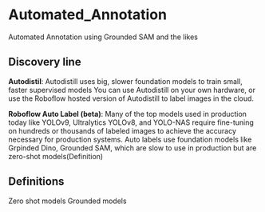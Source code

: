 # Automated_Annotation
Automated Annotation using Grounded SAM and the likes

## Discovery line
**Autodistil**: Autodistill uses big, slower foundation models to train small, faster supervised models
            You can use Autodistill on your own hardware, or use the Roboflow hosted version of Autodistill to label images in the cloud.

**Roboflow Auto Label (beta)**: Many of the top models used in production today like YOLOv9, Ultralytics YOLOv8, and YOLO-NAS require
                                 fine-tuning on hundreds or thousands of labeled images to achieve the accuracy necessary for production systems.
                                 Auto labels use foundation models like Grpinded Dino, Grounded SAM, which are slow to use in production but are 
                                 zero-shot models(Definition)


## Definitions
Zero shot models
Grounded models

